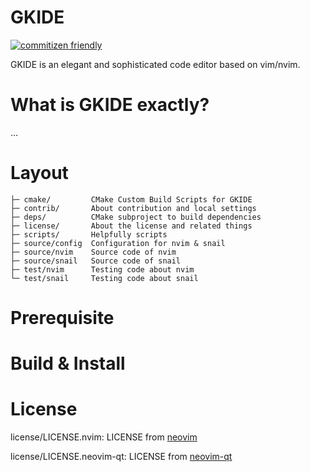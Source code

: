 # GKIDE

[![commitizen friendly](https://img.shields.io/badge/commitizen-friendly-brightgreen.svg)](http://commitizen.github.io/cz-cli/)

GKIDE is an elegant and sophisticated code editor based on vim/nvim.

# What is GKIDE exactly?

...

# Layout

    ├─ cmake/         CMake Custom Build Scripts for GKIDE
    ├─ contrib/       About contribution and local settings
    ├─ deps/          CMake subproject to build dependencies
	├─ license/       About the license and related things
    ├─ scripts/       Helpfully scripts
    ├─ source/config  Configuration for nvim & snail
    ├─ source/nvim    Source code of nvim
    ├─ source/snail   Source code of snail
    ├─ test/nvim      Testing code about nvim
    └─ test/snail     Testing code about snail

# Prerequisite

# Build & Install



# License

license/LICENSE.nvim: LICENSE from [neovim][neovim_url]

license/LICENSE.neovim-qt: LICENSE from [neovim-qt][neovim_qt_url]

[neovim_url]: https://github.com/neovim/neovim
[neovim_qt_url]: https://github.com/equalsraf/neovim-qt

